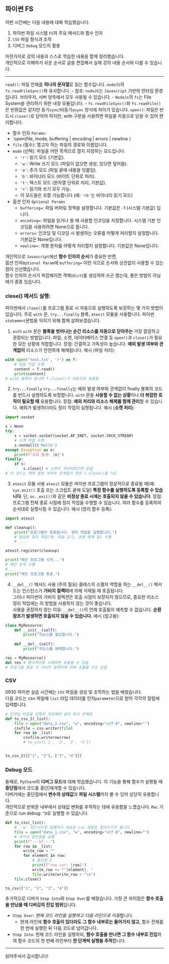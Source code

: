 
## 파이썬 FS

이번 시간에는 다음 내용에 대해 학습했습니다.
1. 파이썬 파일 시스템 `FS`의 주요 메서드와 함수 인자
2. `CSV` 파일 형식과 조작
3. 디버그 `Debug` 모드의 활용

마찬가지로 강의 내용과 스스로 학습한 내용을 함께 정리했습니다.  
개인적으로 이해하기 쉬운 순서로 글을 편집해서 실제 강의 내용 순서와 다를 수 있습니다.

---

`read()`: 파일 전체를 **하나의 문자열**로 읽는 함수입니다. `nodeJS`의 `fs.readFileSync()`와 유사합니다.
    - 참조: `nodeJS`는 `Javascript` 기반의 런타임 환경입니다. 브라우저, 서버 양측에서 모두 사용될 수 있습니다.
    - `NodeJs`의 `fs`는 File System을 관리하기 위한 내장 모듈입니다.
    - `fs.readFileSync()`와 `fs.readFile()`은 반환값은 같지만 동기`sync`/비동기`async` 방식에 차이가 있습니다.
`open()`: 파일은 반드시 `close()`로 닫아야 하지만, with 구문을 사용하면 파일을 자동으로 닫을 수 있어 편리합니다.
- 함수 인자 `Params`:
- `open(file, mode, buffering | encoding | errors | newline )
- `file` (필수): 열고자 하는 파일의 경로와 이름입니다.
- `mode` (선택): 파일을 어떤 목적으로 열지 지정하는 모드입니다.
    - `'r'`: 읽기 모드 (기본값).
    - `'w'`: Write 쓰기 모드 (파일이 없으면 생성, 있으면 덮어씀).
    - `'a'`: 추가 모드 (파일 끝에 내용을 덧붙임).
    - `'b'`: 바이너리 모드 (바이트 단위로 처리).
    - `'t'`: 텍스트 모드 (문자열 단위로 처리, 기본값). 
    - `'+'`: 읽기와 쓰기 모두 가능. 
    - 이 모드들은 조합 가능합니다 (예: `'rb'`는 바이너리 읽기 모드)
- 옵션 인자 `Optional Params`
    - `buffering=`: 파일 버퍼링 정책을 설정합니다. 기본값은 -1 (시스템 기본값) 입니다.
    - `encoding=`: 파일을 읽거나 쓸 때 사용할 인코딩을 지정합니다. 시스템 기본 인코딩을 사용하려면 None으로 둡니다.
    - `errors=`: 인코딩 및 디코딩 시 발생하는 오류를 어떻게 처리할지 설정합니다. 기본값은 None입니다.
    - `newline=`: 개행 문자를 어떻게 처리할지 설정합니다. 기본값은 None입니다.

개인적으로 `Javascript`에선 **함수 인자의 순서**가 중요한 반면,  
옵션 인자`Optional Param`에 `buffering=` 이런 식으로 순서와 상관없이 사용할 수 있는 점이 신선했습니다.  
함수 인자의 순서가 복잡해지면 객체(`dict`)를 생성하여 쓰곤 했는데, 좋은 방법이 아닐 때가 종종 있습니다.  

### close() 메서드 실행:

파이썬에서 `close()`를 프로그램 종료 시 자동으로 실행하도록 보장하는 몇 가지 방법이 있습니다.
주로 `with` 문, `try...finally` 블록, `atexit` 모듈을 사용합니다.
파이썬 `statement`문법을 익히기 위해 함께 살펴보겠습니다.

1. `with`
    `with` 문은 **블록을 벗어나는 순간 리소스를 자동으로 닫아주는** 가장 깔끔하고 권장되는 방법입니다.
    파일, 소켓, 데이터베이스 연결 등 `open()`과 `close()`가 필요한 모든 상황에 적합합니다.
    장점: 간결하고 가독성이 높습니다. **예외 발생 여부와 관계없이** 리소스가 안전하게 해제됩니다.
    예시 (파일 처리):

```python
with open('test.txt', 'r') as f:
    # 파일 작업 수행
    content = f.read()
    print(content)
# with 블록이 끝나면 f.close()가 자동으로 호출됨
```

2. `try...finally` 
    `try...finally`는 예외 발생 여부와 관계없이 finally 블록의 코드를 반드시 실행하도록 보장합니다. 
    `with` 문을 **사용할 수 없는 상황**이나 **더 복잡한 로직이 필요할 때** 유용합니다.
    장점: **예외 처리와 리소스 해제를 함께 관리**할 수 있습니다.
    예외가 발생하더라도 정리 작업이 실행됩니다.
    예시 (**소켓 처리**):

```python
import socket

s = None
try:
    s = socket.socket(socket.AF_INET, socket.SOCK_STREAM)
    # 소켓 작업 수행
    s.sendall(b'Hello')
except Exception as e:
    print(f"오류 발생: {e}")
finally:
    if s:
        s.close() # 소켓이 생성되었으면 닫음
# 이 코드는 예외 발생 여부와 관계없이 항상 s.close()를 시도
```

3. `atexit` 모듈 사용
    `atexit` 모듈은 파이썬 프로그램이 정상적으로 종료될 때(예: `sys.exit()` 호출 또는 스크립트 끝에 도달) 
    **특정 함수를 실행하도록 등록할 수 있습니다**. 단, `os._exit()`와 같은 **비정상 종료 시에는 호출되지 않을 수 있습니다**.
    장점: 프로그램 전체 종료 시점에 정리 작업을 수행할 수 있습니다.
    여러 함수를 등록하여 순서대로 실행시킬 수 있습니다.
    예시 (정리 함수 등록):

```python
import atexit

def cleanup():
    print("프로그램이 종료됩니다. 정리 작업을 실행합니다.")
    # 필요한 정리 작업(예: 파일 닫기, 연결 해제 등) 수행
    # ...

atexit.register(cleanup)

print("메인 프로그램 시작...")
# 메인 로직 수행
# ...
print("메인 프로그램 종료.")
```

4. `__del__()` 메서드 사용 (주의 필요)
    클래스의 소멸자 역할을 하는 `__del__()` 메서드는 인스턴스가 **가비지 컬렉터**에 의해 삭제될 때 호출됩니다.  
    그러나 파이썬의 가비지 컬렉션은 호출 시점이 보장되지 않으므로, 중요한 리소스 정리 작업에는 이 방법을 사용하지 않는 것이 좋습니다.  
    사용을 권장하지 않는 이유:
    `__del__()`이 언제 호출될지 예측할 수 없습니다.
    **순환 참조가 발생하면 호출되지 않을 수 있습니다.**
    예시 (참고용):

```python
class MyResource:
    def __init__(self):
        print("리소스를 할당합니다.")
    
    def __del__(self):
        print("리소스를 해제합니다.")

res = MyResource()
del res # 명시적으로 삭제하면 호출될 수 있음
# 프로그램 종료 시 가비지 컬렉터에 의해 호출될 수도 있음
```

### CSV

0930 파이썬 실습 시간에는 `CSV` 파일을 생성 및 조작하는 법을 배웠습니다.  
다음 코드는 csv 파일에 `list` 타입 데이터를 인자`parameter`으로 받아 각각의 칼럼에 입력합니다.

```python
# 인코딩 타입을 정확히 작성해야 글자 등이 안깨짐
def to_csv_2(_list):
    file = open("data_2.csv", "w", encoding="utf-8", newline="")
    csvfile = csv.writer(file)
    for row in _list:
        csvfile.writerow(row)
        # to_csv(['1', '2', '3', '4'])


to_csv_2([["1", "2"], ["3", "4"]])
```


### Debug 모드

둘째로, `PyCharm`의 **디버그 모드**에 대해 학습했습니다.
이 기능을 통해 함수가 실행될 때 **중단점**에서 코드를 중단|재개할 수 있습니다.  
디버거에는 중단점에서 **변수의 상태값**과 **파일 시스템**까지 볼 수 있어 상당히 유용합니다.  
개인적으로 반복문 내부에서 상태값 변화를 추적하는 데에 유용함을 느꼈습니다.
`Mac` 기준으로 run debug: `^D`로 실행할 수 있습니다.

```python
def to_csv(_list):
    #  'w' 모드이므로 실행마다 새로운 csv 파일로 덮어쓰기가 됩니다.
    file = open("data_1.csv", "w", encoding="utf-8", newline="") 
    # 여기서 중단점을 실행
    print(f"---bf---") 
    for row in _list:
        write_row = ""
        for element in row:
            # 중단점 2
            print(f"row cur: {row}")
            write_row += f"{element}, "
            file.write(write_row + "\n")
    file.close()

to_csv(["1", "2", "3", "4"])
```

추가적으로 디버거 `Step Into`와 `Step Over`를 배웠습니다.
가장 큰 차이점은 **함수 호출을 만났을 때 디버깅의 진입 범위**입니다.
- `Step Over`: *현재 코드 라인을 실행하고 다음 라인으로 이동*합니다. 
    - 현재 라인에 **함수 호출이 있더라도 그 함수 내부로는 들어가지 않고**, 함수 전체를 한 번에 실행한 뒤 다음 코드로 넘어갑니다.
- `Step Into`: 현재 코드 라인을 실행하되, **함수 호출을 만나면 그 함수 내부로 진입**하여 함수 코드의 첫 번째 라인부터 **한 단계씩 실행을 추적**합니다.

---

읽어주셔서 감사합니다!


